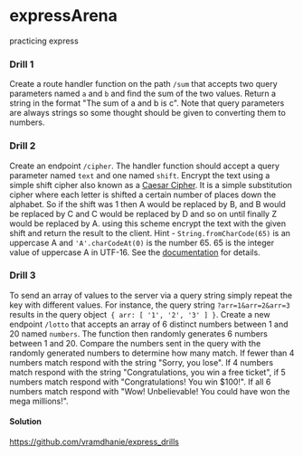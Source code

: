 # expressArena

practicing express

### Drill 1
Create a route handler function on the path `/sum` that accepts two query parameters named `a` and `b` and find the sum of the two values. Return a string in the format "The sum of a and b is c". Note that query parameters are always strings so some thought should be given to converting them to numbers.

### Drill 2
Create an endpoint `/cipher`. The handler function should accept a query parameter named `text` and one named `shift`. Encrypt the text using a simple shift cipher also known as a [Caesar Cipher](https://learncryptography.com/classical-encryption/caesar-cipher). It is a simple substitution cipher where each letter is shifted a certain number of places down the alphabet. So if the shift was 1 then A would be replaced by B, and B would be replaced by C and C would be replaced by D and so on until finally Z would be replaced by A. using this scheme encrypt the text with the given shift and return the result to the client. Hint - `String.fromCharCode(65)` is an uppercase A and `'A'.charCodeAt(0)` is the number 65. 65 is the integer value of uppercase A in UTF-16. See the [documentation](https://developer.mozilla.org/en-US/docs/Web/JavaScript/Reference/Global_Objects/String/fromCharCode) for details.

### Drill 3
To send an array of values to the server via a query string simply repeat the key with different values. For instance, the query string `?arr=1&arr=2&arr=3` results in the query object` { arr: [ '1', '2', '3' ] }`. Create a new endpoint `/lotto` that accepts an array of 6 distinct numbers between 1 and 20 named `numbers`. The function then randomly generates 6 numbers between 1 and 20. Compare the numbers sent in the query with the randomly generated numbers to determine how many match. If fewer than 4 numbers match respond with the string "Sorry, you lose". If 4 numbers match respond with the string "Congratulations, you win a free ticket", if 5 numbers match respond with "Congratulations! You win $100!". If all 6 numbers match respond with "Wow! Unbelievable! You could have won the mega millions!".

#### Solution
https://github.com/vramdhanie/express_drills
